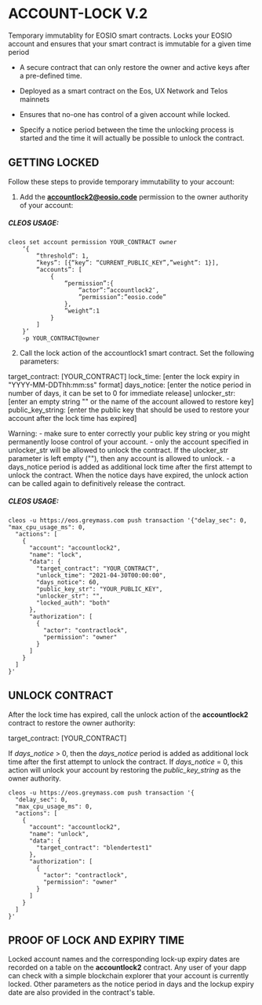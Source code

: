 # ACCOUNT-LOCK V.2
Temporary immutablity for EOSIO smart contracts.
Locks your EOSIO account and ensures that your smart contract is immutable for a given time period

- A secure contract that can only restore the owner and active keys after a pre-defined time.

- Deployed as a smart contract on the Eos, UX Network and Telos mainnets

- Ensures that no-one has control of a given account while locked.

- Specify a notice period between the time the unlocking process is started and the time it will actually be possible to unlock the contract.




## GETTING LOCKED

Follow these steps to provide temporary immutability to your account:

1. Add the **accountlock2@eosio.code** permission to the owner authority of your account:

##### CLEOS USAGE:
```
cleos set account permission YOUR_CONTRACT owner 
    ‘{
        “threshold”: 1,
        ”keys”: [{“key”: “CURRENT_PUBLIC_KEY”,”weight”: 1}], 
        “accounts”: [
            {
                “permission”:{
                    “actor”:”accountlock2″,
                    ”permission”:”eosio.code”
                },
                ”weight”:1
            }
        ]
    }’ 
    -p YOUR_CONTRACT@owner

```


2. Call the lock action of the accountlock1 smart contract. Set the following parameters:

target_contract: [YOUR_CONTRACT]
lock_time: [enter the lock expiry in "YYYY-MM-DDThh:mm:ss" format]
days_notice: [enter the notice period in number of days, it can be set to 0 for immediate release]
unlocker_str: [enter an empty string "" or the name of the account allowed to restore key]
public_key_string: [enter the public key that should be used to restore your account after the lock time has expired]

Warning: 
    - make sure to enter correctly your public key string or you might permanently loose control of your account.
    - only the account specified in unlocker_str will be allowed to unlock the contract. If the ulocker_str parameter is left empty (""), then any account is allowed to unlock.
    - a days_notice period is added as additional lock time after the first attempt to unlock the contract. When the notice days have expired, the unlock action can be called again to definitively release the contract. 


##### CLEOS USAGE:
```
cleos -u https://eos.greymass.com push transaction '{"delay_sec": 0, "max_cpu_usage_ms": 0,
  "actions": [
    {
      "account": "accountlock2",
      "name": "lock",
      "data": {
        "target_contract": "YOUR_CONTRACT",
        "unlock_time": "2021-04-30T00:00:00",
        "days_notice": 60,
        "public_key_str": "YOUR_PUBLIC_KEY",
        "unlocker_str": "",
        "locked_auth": "both"
      },
      "authorization": [
        {
          "actor": "contractlock",
          "permission": "owner"
        }
      ]
    }
  ]
}'
```



## UNLOCK CONTRACT

After the lock time has expired, call the unlock action of the **accountlock2** contract to restore the owner authority:

target_contract: [YOUR_CONTRACT]

If *days_notice* > 0, then the *days_notice* period is added as additional lock time after the first attempt to unlock the contract.
If *days_notice* = 0, this action will unlock your account by restoring the *public_key_string* as the owner authority.

```
cleos -u https://eos.greymass.com push transaction '{
  "delay_sec": 0,
  "max_cpu_usage_ms": 0,
  "actions": [
    {
      "account": "accountlock2",
      "name": "unlock",
      "data": {
        "target_contract": "blendertest1"
      },
      "authorization": [
        {
          "actor": "contractlock",
          "permission": "owner"
        }
      ]
    }
  ]
}'
```



## PROOF OF LOCK AND EXPIRY TIME
Locked account names and the corresponding lock-up expiry dates are recorded on a table on the **accountlock2** contract. Any user of your dapp can check with a simple blockchain explorer that your account is currently locked. Other parameters as the notice period in days and the lockup expiry date are also provided in the contract's table.
